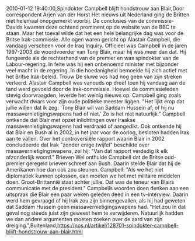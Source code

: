 2010-01-12 19:40:00,Spindokter Campbell blijft hondstrouw aan Blair,Door correspondent Arjen van der Horst Het nieuws uit Nederland ging de Britten niet helemaal onopgemerkt voorbij. De conclusies van de commissie-Davids kwamen deze ochtend prominent op de website van de BBC te staan. Maar het toeval wilde dat het een hele belangrijke dag was voor de Britse Irak-commissie. Alle ogen waren gericht op Alastair Campbell, die vandaag verscheen voor de Iraq Inquiry. Officieel was Campbell in de jaren 1997-2003 de woordvoerder van Tony Blair, maar hij was meer dan dat. Hij fungeerde als de rechterhand van de premier en was spindokter van de Labour-regering. In feite was hij een onbenoemd minister met bijzonder veel macht in de regering. In die hoedanigheid bemoeide hij zich actief met het Britse Irak-beleid. Trouw De sluwe vos had nog geen van zijn streken verleerd. Alastair Campbell was vanouds op dreef toen hij vandaag aan de tand werd gevoeld door de Irak-commissie. Hoewel de commissieleden stevig doorvraagden, leverde het weinig nieuws op. Campbell ging zoals verwacht dwars voor zijn oude politieke meester liggen. "Het lijkt erop dat jullie willen dat ik zeg: 'Tony Blair wil van Saddam Hussein af, of hij nu massavernietigingswapens had of niet.' Zo is het niet natuurlijk." Campbell ontkende dat Blair met opzet inlichtingen over Iraakse massavernietigingswapens had verdraaid of aangedikt. Ook ontkende hij dat Blair en Bush al in 2002, in het jaar voor de oorlog, besloten hadden Irak aan te vallen. Over het controversiële rapport waarin Blair in 2002 concludeerde dat Irak "zonder enige twijfel" beschikte over massavernietigingswapens, zei hij: "Van dat rapport verdedig ik elk afzonderlijk woord." Brieven Wel onthulde Campbell dat de Britse oud-premier geregeld brieven schreef aan Bush. Daarin stelde Blair dat hij de Amerikanen hoe dan ook zou steunen. Campbell: "Als we het niet diplomatiek kunnen oplossen, dan moeten we het met militaire middelen doen. Groot-Brittannië staat achter jullie. Dat was de teneur van Blairs communicatie met de president." Campbells woorden doen denken aan een uitspraak die Blair een paar weken geleden deed in een tv-interview. Daarin werd hem gevraagd of hij Irak zou zijn binnengevallen, als hij had geweten dat Saddam Hussein geen massavernietigingswapens had. "Het zou in dat geval nog steeds juist zijn geweest hem te verwijderen. Natuurlijk hadden we dan andere argumenten moeten zoeken over de aard van zijn dreiging.",Buitenland,https://nos.nl/artikel/128701-spindokter-campbell-blijft-hondstrouw-aan-blair.html